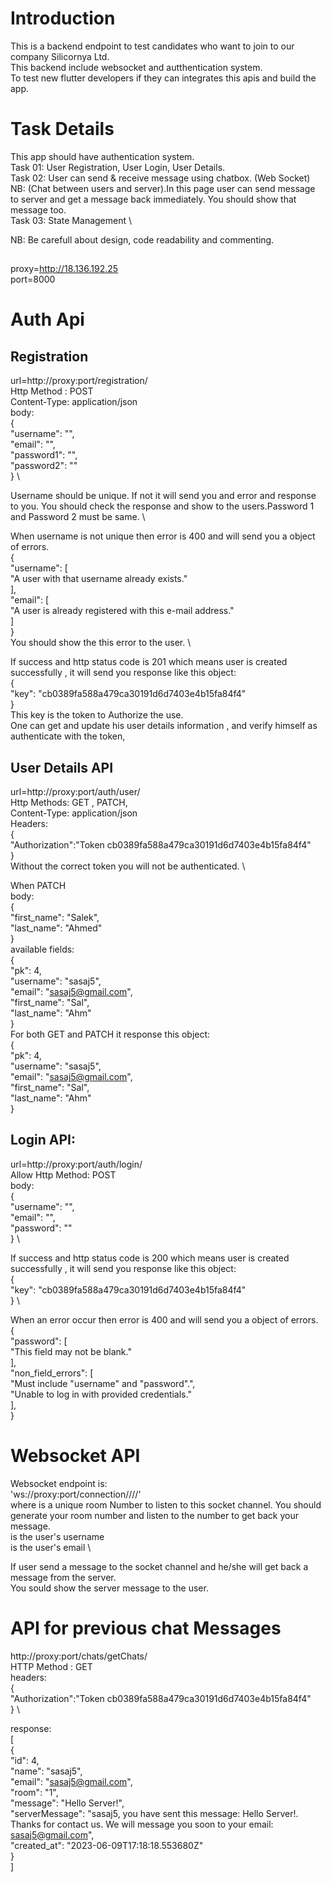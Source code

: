 # Introduction
This is a backend endpoint to test candidates who want to join to our company Silicornya Ltd. \
This backend include websocket and autthentication system. \
To test new flutter developers if they can integrates this apis and build the app.

# Task Details
This app should have authentication system. \
Task 01: User Registration, User Login, User Details. \
Task 02: User can send & receive message using chatbox. (Web Socket) \
NB: (Chat between users and server).In this page user can send message to server and get a message back immediately. You should show that message too.  \
Task 03: State Management \

NB: Be carefull about design, code readability and commenting.

##
proxy=http://18.136.192.25 \
port=8000 
# Auth Api
## Registration
url=http://proxy:port/registration/ \
Http Method : POST \
Content-Type: application/json \
body: \
{ \
    "username": "", \
    "email": "", \
    "password1": "", \
    "password2": "" \
} \

Username should be unique. If not it will send you and error and response to you. You should check the response and show to the users.Password 1 and Password 2 must be same. \

When username is not unique then error is 400 and will send you a object of errors. \
{ \
    "username": [ \
        "A user with that username already exists." \
    ], \
    "email": [ \
        "A user is already registered with this e-mail address." \
    ] \
} \
You should show the this error to the user. \

If success and http status code is 201 which means user is created successfully , it will send you response like this object: \
{ \
    "key": "cb0389fa588a479ca30191d6d7403e4b15fa84f4" \
} \
This key is the token to Authorize the use. \
One can get and update his user details information , and verify himself as authenticate with the token,

## User Details API
url=http://proxy:port/auth/user/ \
Http Methods: GET , PATCH, \
Content-Type: application/json \
Headers: \
{ \
    "Authorization":"Token cb0389fa588a479ca30191d6d7403e4b15fa84f4" \
} \
Without the correct token you will not be authenticated. \

When PATCH \
body: \
{ \
    "first_name": "Salek",  \
    "last_name": "Ahmed" \
} \
available fields: \
{ \
    "pk": 4, \
    "username": "sasaj5", \
    "email": "sasaj5@gmail.com", \
    "first_name": "Sal", \
    "last_name": "Ahm" \
} \
For both GET and PATCH it response this object: \
{ \
    "pk": 4, \
    "username": "sasaj5", \
    "email": "sasaj5@gmail.com", \
    "first_name": "Sal",  \
    "last_name": "Ahm" \
} 

## Login API:

url=http://proxy:port/auth/login/ \
Allow Http Method: POST \
body: \
{ \
    "username": "", \
    "email": "", \
    "password": "" \
} \


If success and http status code is 200 which means user is created successfully , it will send you response like this object: \
{ \
    "key": "cb0389fa588a479ca30191d6d7403e4b15fa84f4" \
} \

When an error occur then error is 400 and will send you a object of errors. \
{ \
    "password": [ \
        "This field may not be blank." \
    ], \
     "non_field_errors": [ \
        "Must include \"username\" and \"password\".", \
         "Unable to log in with provided credentials." \
    ], \
} 

# Websocket API

Websocket endpoint is: \
'ws://proxy:port/connection/<room>/<name>/<email>/' \
where <room> is a unique room Number to listen to this socket channel. You should generate your room number and listen to the number to get back your message. \
<name> is the user's username \
<email> is the user's email \

If user send a message to the socket channel and he/she will get back a message from the server. \
You sould show the server message to the user. 


# API for previous chat Messages
http://proxy:port/chats/getChats/ \
HTTP Method : GET \
headers: \
{ \
    "Authorization":"Token cb0389fa588a479ca30191d6d7403e4b15fa84f4" \
} \

response: \
[ \
    { \
        "id": 4, \
        "name": "sasaj5", \
        "email": "sasaj5@gmail.com", \
        "room": "1", \
        "message": "Hello Server!", \
        "serverMessage": "sasaj5, you have sent this message: Hello Server!. Thanks for contact us. We will message you soon to your email: sasaj5@gmail.com", \
        "created_at": "2023-06-09T17:18:18.553680Z" \
    } \
] 
